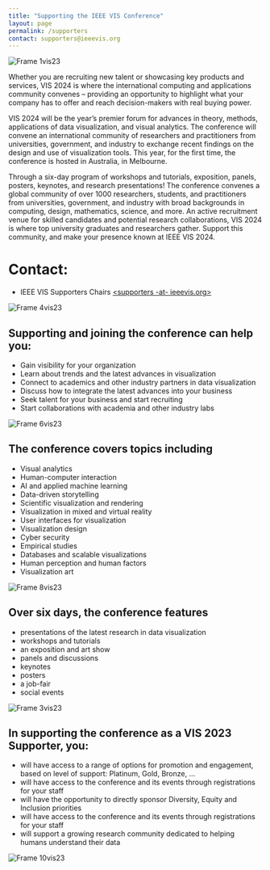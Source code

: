 ```yaml
---
title: "Supporting the IEEE VIS Conference"
layout: page
permalink: /supporters
contact: supporters@ieeevis.org
---
```


![Frame 1vis23](https://user-images.githubusercontent.com/1230497/214549284-fcc9d692-8025-47d6-aaf7-980cf6b3fb45.png)

Whether you are recruiting new talent or showcasing key products and services, VIS 2024 is where the international computing and applications community convenes – providing an opportunity to highlight what your company has to offer and reach decision-makers with real buying power.

VIS 2024 will be the year’s premier forum for advances in theory, methods, applications of data visualization, and visual analytics. The conference will convene an international community of researchers and practitioners from universities, government, and industry to exchange recent findings on the design and use of visualization tools. This year, for the first time, the conference is hosted in Australia, in Melbourne. 

Through a six-day program of workshops and tutorials, exposition, panels, posters, keynotes, and research presentations! The conference convenes a global community of over 1000 researchers, students, and practitioners from universities, government, and industry with broad backgrounds in computing, design, mathematics, science, and more. An active recruitment venue for skilled candidates and potential research collaborations, VIS 2024 is where top university graduates and researchers gather. Support this community, and make your presence known at IEEE VIS 2024.

<!-- ## [>> Browse our sponsorship options <<](prospectus)  -->

<!-- [>> Browse our sponsorship options in the prospectus <<](/year/2023/assets/IEEE-VIS-2023-Sponsorship-Prospectus-230416.pdf) -->


# Contact: 
<!-- - General inquiry: Chad Murphy - ASN Events [<chad.m -at- asnevents.net.au>](mailto:chad.m@asnevents.net.au) -->
- IEEE VIS Supporters Chairs [<supporters -at- ieeevis.org>](mailto:supporters@ieeevis.org)


![Frame 4vis23](https://user-images.githubusercontent.com/1230497/214549327-b763bf31-f701-4619-96ef-f9b6b8a0bef2.png)

## Supporting and joining the conference can help you: 
* Gain visibility for your organization
* Learn about trends and the latest advances in visualization
* Connect to academics and other industry partners in data visualization
* Discuss how to integrate the latest advances into your business
* Seek talent for your business and start recruiting
* Start collaborations with academia and other industry labs

![Frame 6vis23](https://user-images.githubusercontent.com/1230497/214549414-374935c3-a6f8-4a23-89ef-188d3c84e4ae.png)

## The conference covers topics including
* Visual analytics
* Human-computer interaction 
* AI and applied machine learning
* Data-driven storytelling
* Scientific visualization and rendering
* Visualization in mixed and virtual reality
* User interfaces for visualization 
* Visualization design
* Cyber security
* Empirical studies
* Databases and scalable visualizations
* Human perception and human factors
* Visualization art


![Frame 8vis23](https://user-images.githubusercontent.com/1230497/214549515-93bca9e4-5ce0-4b5a-9b9c-f6fe5913efbf.png)

## Over six days, the conference features 
* presentations of the latest research in data visualization 
* workshops and tutorials 
* an exposition and art show 
* panels and discussions 
* keynotes 
* posters 
* a job-fair
* social events

![Frame 3vis23](https://user-images.githubusercontent.com/1230497/214549391-3c244d13-a8a1-46a7-b90a-dc654484a658.png)


## In supporting the conference as a VIS 2023 Supporter, you: 
<!-- * will have access to [a range of options for promotion and engagement](/year/2023/assets/IEEE-VIS-2023-Sponsorship-Prospectus-230416.pdf), based on level of support: Platinum, Gold, Bronze, ...  -->
* will have access to a range of options for promotion and engagement, based on level of support: Platinum, Gold, Bronze, ... 
* will have access to the conference and its events through registrations for your staff 
* will have the opportunity to directly sponsor Diversity, Equity and Inclusion priorities
* will have access to the conference and its events through registrations for your staff
* will support a growing research community dedicated to helping humans understand their data
  

![Frame 10vis23](https://user-images.githubusercontent.com/1230497/214549434-a59b00eb-9cad-4854-bf10-8821f50f947d.png)

<!-- # FAQ

## Can I contribute in USD instead of AUD?

You can contribute in Australian dollars (AUD) as well as US dollars (numbers are given in both currencies in the prospectus). Depending on the currency employed, a different bank account will be communicated to you.

  
# Contact: 
- General inquiry: Chad Murphy - ASN Events [<chad.m -at- asnevents.net.au>](mailto:chad.m@asnevents.net.au)
- Conference-related questions: IEEE VIS Supporters Chairs [<supporters -at- ieeevis.org>](mailto:supporters@ieeevis.org) -->

